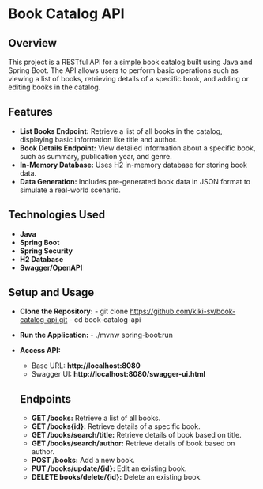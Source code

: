 # Book Catalog API

## Overview
This project is a RESTful API for a simple book catalog built using Java and Spring Boot. The API allows users to perform basic operations such as viewing a list of books, retrieving details of a specific book, and adding or editing books in the catalog.

## Features
- **List Books Endpoint:** Retrieve a list of all books in the catalog, displaying basic information like title and author.
- **Book Details Endpoint:** View detailed information about a specific book, such as summary, publication year, and genre.
- **In-Memory Database:** Uses H2 in-memory database for storing book data.
- **Data Generation:** Includes pre-generated book data in JSON format to simulate a real-world scenario.

## Technologies Used
- **Java**
- **Spring Boot**
- **Spring Security**
- **H2 Database**
- **Swagger/OpenAPI**

## Setup and Usage
- **Clone the Repository:**
      - git clone https://github.com/kiki-sv/book-catalog-api.git
      - cd book-catalog-api
- **Run the Application:**
      - ./mvnw spring-boot:run
- **Access API:**
     - Base URL: **http://localhost:8080**
     - Swagger UI: **http://localhost:8080/swagger-ui.html**

  ## Endpoints
  - **GET /books:** Retrieve a list of all books.
  - **GET /books{id}:** Retrieve details of a specific book.
  - **GET /books/search/title:** Retrieve details of book based on title.
  - **GET /books/search/author:** Retrieve details of book based on author.
  - **POST /books:** Add a new book.
  - **PUT /books/update/{id}:** Edit an existing book.
  - **DELETE books/delete/{id}:** Delete an existing book.
